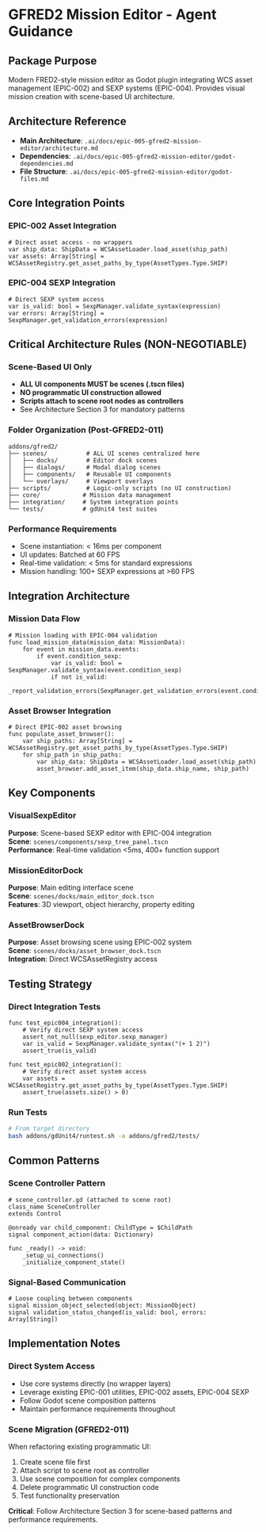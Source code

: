 # GFRED2 Mission Editor - Agent Guidance

## Package Purpose
Modern FRED2-style mission editor as Godot plugin integrating WCS asset management (EPIC-002) and SEXP systems (EPIC-004). Provides visual mission creation with scene-based UI architecture.

## Architecture Reference
- **Main Architecture**: `.ai/docs/epic-005-gfred2-mission-editor/architecture.md`
- **Dependencies**: `.ai/docs/epic-005-gfred2-mission-editor/godot-dependencies.md`
- **File Structure**: `.ai/docs/epic-005-gfred2-mission-editor/godot-files.md`

## Core Integration Points

### EPIC-002 Asset Integration
```gdscript
# Direct asset access - no wrappers
var ship_data: ShipData = WCSAssetLoader.load_asset(ship_path)
var assets: Array[String] = WCSAssetRegistry.get_asset_paths_by_type(AssetTypes.Type.SHIP)
```

### EPIC-004 SEXP Integration  
```gdscript
# Direct SEXP system access
var is_valid: bool = SexpManager.validate_syntax(expression)
var errors: Array[String] = SexpManager.get_validation_errors(expression)
```

## Critical Architecture Rules (NON-NEGOTIABLE)

### Scene-Based UI Only
- **ALL UI components MUST be scenes (.tscn files)**
- **NO programmatic UI construction allowed**
- **Scripts attach to scene root nodes as controllers**
- See Architecture Section 3 for mandatory patterns

### Folder Organization (Post-GFRED2-011)
```
addons/gfred2/
├── scenes/           # ALL UI scenes centralized here
│   ├── docks/        # Editor dock scenes  
│   ├── dialogs/      # Modal dialog scenes
│   ├── components/   # Reusable UI components
│   └── overlays/     # Viewport overlays
├── scripts/          # Logic-only scripts (no UI construction)
├── core/            # Mission data management
├── integration/     # System integration points  
└── tests/           # gdUnit4 test suites
```

### Performance Requirements
- Scene instantiation: < 16ms per component
- UI updates: Batched at 60 FPS
- Real-time validation: < 5ms for standard expressions
- Mission handling: 100+ SEXP expressions at >60 FPS

## Integration Architecture

### Mission Data Flow
```gdscript
# Mission loading with EPIC-004 validation
func load_mission_data(mission_data: MissionData):
    for event in mission_data.events:
        if event.condition_sexp:
            var is_valid: bool = SexpManager.validate_syntax(event.condition_sexp)
            if not is_valid:
                _report_validation_errors(SexpManager.get_validation_errors(event.condition_sexp))
```

### Asset Browser Integration
```gdscript
# Direct EPIC-002 asset browsing
func populate_asset_browser():
    var ship_paths: Array[String] = WCSAssetRegistry.get_asset_paths_by_type(AssetTypes.Type.SHIP)
    for ship_path in ship_paths:
        var ship_data: ShipData = WCSAssetLoader.load_asset(ship_path)
        asset_browser.add_asset_item(ship_data.ship_name, ship_path)
```

## Key Components

### VisualSexpEditor
**Purpose**: Scene-based SEXP editor with EPIC-004 integration  
**Scene**: `scenes/components/sexp_tree_panel.tscn`  
**Performance**: Real-time validation <5ms, 400+ function support

### MissionEditorDock  
**Purpose**: Main editing interface scene  
**Scene**: `scenes/docks/main_editor_dock.tscn`  
**Features**: 3D viewport, object hierarchy, property editing

### AssetBrowserDock
**Purpose**: Asset browsing scene using EPIC-002 system  
**Scene**: `scenes/docks/asset_browser_dock.tscn`  
**Integration**: Direct WCSAssetRegistry access

## Testing Strategy

### Direct Integration Tests
```gdscript
func test_epic004_integration():
    # Verify direct SEXP system access
    assert_not_null(sexp_editor.sexp_manager)
    var is_valid = SexpManager.validate_syntax("(+ 1 2)")
    assert_true(is_valid)

func test_epic002_integration():
    # Verify direct asset system access
    var assets = WCSAssetRegistry.get_asset_paths_by_type(AssetTypes.Type.SHIP)
    assert_true(assets.size() > 0)
```

### Run Tests
```bash
# From target directory
bash addons/gdUnit4/runtest.sh -a addons/gfred2/tests/
```

## Common Patterns

### Scene Controller Pattern
```gdscript
# scene_controller.gd (attached to scene root)
class_name SceneController
extends Control

@onready var child_component: ChildType = $ChildPath
signal component_action(data: Dictionary)

func _ready() -> void:
    _setup_ui_connections()
    _initialize_component_state()
```

### Signal-Based Communication
```gdscript
# Loose coupling between components
signal mission_object_selected(object: MissionObject)
signal validation_status_changed(is_valid: bool, errors: Array[String])
```

## Implementation Notes

### Direct System Access
- Use core systems directly (no wrapper layers)
- Leverage existing EPIC-001 utilities, EPIC-002 assets, EPIC-004 SEXP
- Follow Godot scene composition patterns
- Maintain performance requirements throughout

### Scene Migration (GFRED2-011)
When refactoring existing programmatic UI:
1. Create scene file first
2. Attach script to scene root as controller
3. Use scene composition for complex components
4. Delete programmatic UI construction code
5. Test functionality preservation

**Critical**: Follow Architecture Section 3 for scene-based patterns and performance requirements.